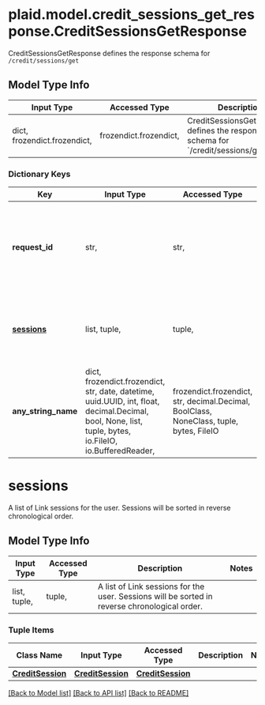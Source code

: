 # plaid.model.credit_sessions_get_response.CreditSessionsGetResponse

CreditSessionsGetResponse defines the response schema for `/credit/sessions/get`

## Model Type Info
Input Type | Accessed Type | Description | Notes
------------ | ------------- | ------------- | -------------
dict, frozendict.frozendict,  | frozendict.frozendict,  | CreditSessionsGetResponse defines the response schema for &#x60;/credit/sessions/get&#x60; | 

### Dictionary Keys
Key | Input Type | Accessed Type | Description | Notes
------------ | ------------- | ------------- | ------------- | -------------
**request_id** | str,  | str,  | A unique identifier for the request, which can be used for troubleshooting. This identifier, like all Plaid identifiers, is case sensitive. | 
**[sessions](#sessions)** | list, tuple,  | tuple,  | A list of Link sessions for the user. Sessions will be sorted in reverse chronological order. | [optional] 
**any_string_name** | dict, frozendict.frozendict, str, date, datetime, uuid.UUID, int, float, decimal.Decimal, bool, None, list, tuple, bytes, io.FileIO, io.BufferedReader,  | frozendict.frozendict, str, decimal.Decimal, BoolClass, NoneClass, tuple, bytes, FileIO | any string name can be used but the value must be the correct type | [optional]

# sessions

A list of Link sessions for the user. Sessions will be sorted in reverse chronological order.

## Model Type Info
Input Type | Accessed Type | Description | Notes
------------ | ------------- | ------------- | -------------
list, tuple,  | tuple,  | A list of Link sessions for the user. Sessions will be sorted in reverse chronological order. | 

### Tuple Items
Class Name | Input Type | Accessed Type | Description | Notes
------------- | ------------- | ------------- | ------------- | -------------
[**CreditSession**](CreditSession.md) | [**CreditSession**](CreditSession.md) | [**CreditSession**](CreditSession.md) |  | 

[[Back to Model list]](../../README.md#documentation-for-models) [[Back to API list]](../../README.md#documentation-for-api-endpoints) [[Back to README]](../../README.md)

